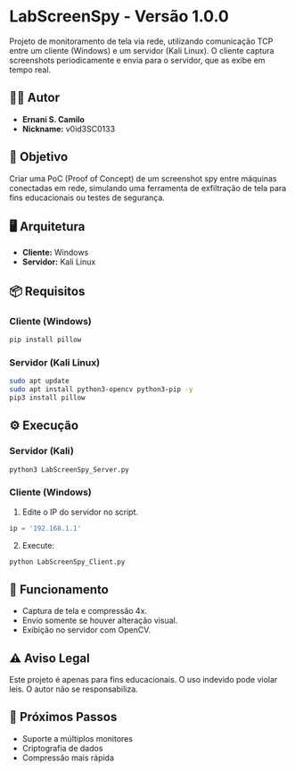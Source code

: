
# LabScreenSpy - Versão 1.0.0

Projeto de monitoramento de tela via rede, utilizando comunicação TCP entre um cliente (Windows) e um servidor (Kali Linux). O cliente captura screenshots periodicamente e envia para o servidor, que as exibe em tempo real.

## 👨‍💻 Autor
- **Ernani S. Camilo**
- **Nickname:** v0id3SC0133

## 🎯 Objetivo
Criar uma PoC (Proof of Concept) de um screenshot spy entre máquinas conectadas em rede, simulando uma ferramenta de exfiltração de tela para fins educacionais ou testes de segurança.

## 🖥️ Arquitetura
- **Cliente:** Windows
- **Servidor:** Kali Linux

## 📦 Requisitos
### Cliente (Windows)
```bash
pip install pillow
```
### Servidor (Kali Linux)
```bash
sudo apt update
sudo apt install python3-opencv python3-pip -y
pip3 install pillow
```

## ⚙️ Execução
### Servidor (Kali)
```bash
python3 LabScreenSpy_Server.py
```
### Cliente (Windows)
1. Edite o IP do servidor no script.
```python
ip = '192.168.1.1'
```
2. Execute:
```bash
python LabScreenSpy_Client.py
```

## 📌 Funcionamento
- Captura de tela e compressão 4x.
- Envio somente se houver alteração visual.
- Exibição no servidor com OpenCV.

## ⚠️ Aviso Legal
Este projeto é apenas para fins educacionais. O uso indevido pode violar leis. O autor não se responsabiliza.

## 🧠 Próximos Passos
- Suporte a múltiplos monitores
- Criptografia de dados
- Compressão mais rápida

